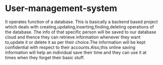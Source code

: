 # User-management-system
It operates function of a database.
This is basically a backend based project which deals with creating,updating,inserting,finding,deleting operations of the database.
The info of that specific person will be saved to our database cloud and thence they can retrieve information whenever they want to,update it or delete it as per
their choice.The information will be kept confidential with respect to their accounts.Also,this online saving information will help an individual save their 
time and they can use it at times when they  forget their basic stuff.

